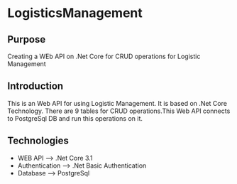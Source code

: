# LogisticsManagement

## Purpose
Creating a WEb API on .Net Core for CRUD operations for Logistic Management

## Introduction

This is an Web API for using Logistic Management. It is based on .Net Core Technology. There are 9 tables for CRUD operations.This Web API connects to PostgreSql DB and run this operations on it.

## Technologies
- WEB API --> .Net Core 3.1
- Authentication  --> .Net Basic Authentication
- Database --> PostgreSql
